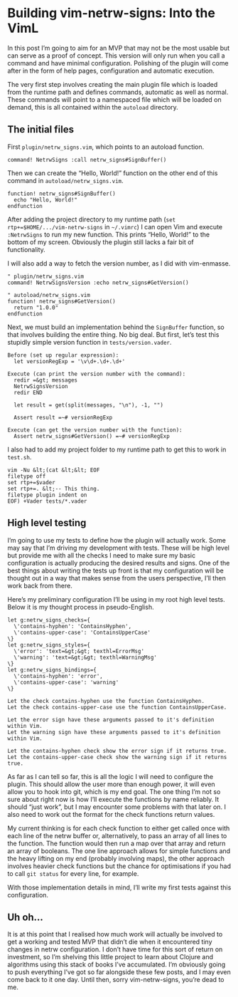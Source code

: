 # Building vim-netrw-signs: Into the VimL

In this post I’m going to aim for an MVP that may not be the most usable but can serve as a proof of concept. This version will only run when you call a command and have minimal configuration. Polishing of the plugin will come after in the form of help pages, configuration and automatic execution.

The very first step involves creating the main plugin file which is loaded from the runtime path and defines commands, automatic as well as normal. These commands will point to a namespaced file which will be loaded on demand, this is all contained within the `autoload` directory.

## The initial files

First `plugin/netrw_signs.vim`, which points to an autoload function.

```
command! NetrwSigns :call netrw_signs#SignBuffer()
```

Then we can create the “Hello, World!” function on the other end of this command in `autoload/netrw_signs.vim`.

```
function! netrw_signs#SignBuffer()
  echo "Hello, World!"
endfunction
```

After adding the project directory to my runtime path (`set rtp+=$HOME/.../vim-netrw-signs` in `~/.vimrc`) I can open Vim and execute `:NetrwSigns` to run my new function. This prints “Hello, World!” to the bottom of my screen. Obviously the plugin still lacks a fair bit of functionality.

I will also add a way to fetch the version number, as I did with vim-enmasse.

```
" plugin/netrw_signs.vim
command! NetrwSignsVersion :echo netrw_signs#GetVersion()

" autoload/netrw_signs.vim
function! netrw_signs#GetVersion()
  return "1.0.0"
endfunction
```

Next, we must build an implementation behind the `SignBuffer` function, so that involves building the entire thing. No big deal. But first, let’s test this stupidly simple version function in `tests/version.vader`.

```
Before (set up regular expression):
  let versionRegExp = '\v\d+.\d+.\d+'

Execute (can print the version number with the command):
  redir =&gt; messages
  NetrwSignsVersion
  redir END

  let result = get(split(messages, "\n"), -1, "")

  Assert result =~# versionRegExp

Execute (can get the version number with the function):
  Assert netrw_signs#GetVersion() =~# versionRegExp
```

I also had to add my project folder to my runtime path to get this to work in `test.sh`.

```
vim -Nu &lt;(cat &lt;&lt; EOF
filetype off
set rtp+=$vader
set rtp+=. &lt;-- This thing.
filetype plugin indent on
EOF) +Vader tests/*.vader
```

## High level testing

I’m going to use my tests to define how the plugin will actually work. Some may say that I’m driving my development with tests. These will be high level but provide me with all the checks I need to make sure my basic configuration is actually producing the desired results and signs. One of the best things about writing the tests up front is that my configuration will be thought out in a way that makes sense from the users perspective, I’ll then work back from there.

Here’s my preliminary configuration I’ll be using in my root high level tests. Below it is my thought process in pseudo-English.

```
let g:netrw_signs_checks={
  \'contains-hyphen': 'ContainsHyphen',
  \'contains-upper-case': 'ContainsUpperCase'
\}
let g:netrw_signs_styles={
  \'error': 'text=&gt;&gt; texthl=ErrorMsg'
  \'warning': 'text=&gt;&gt; texthl=WarningMsg'
\}
let g:netrw_signs_bindings={
  \'contains-hyphen': 'error',
  \'contains-upper-case': 'warning'
\}
```

```
Let the check contains-hyphen use the function ContainsHyphen.
Let the check contains-upper-case use the function ContainsUpperCase.

Let the error sign have these arguments passed to it's definition within Vim.
Let the warning sign have these arguments passed to it's definition within Vim.

Let the contains-hyphen check show the error sign if it returns true.
Let the contains-upper-case check show the warning sign if it returns true.
```

As far as I can tell so far, this is all the logic I will need to configure the plugin. This should allow the user more than enough power, it will even allow you to hook into git, which is my end goal. The one thing I’m not so sure about right now is how I’ll execute the functions by name reliably. It should “just work”, but I may encounter some problems with that later on. I also need to work out the format for the check functions return values.

My current thinking is for each check function to either get called once with each line of the netrw buffer or, alternatively, to pass an array of all lines to the function. The function would then run a map over that array and return an array of booleans. The one line approach allows for simple functions and the heavy lifting on my end (probably involving maps), the other approach involves heavier check functions but the chance for optimisations if you had to call `git status` for every line, for example.

With those implementation details in mind, I’ll write my first tests against this configuration.

## Uh oh…

It is at this point that I realised how much work will actually be involved to get a working and tested MVP that didn’t die when it encountered tiny changes in netrw configuration. I don’t have time for this sort of return on investment, so I’m shelving this little project to learn about Clojure and algorithms using this stack of books I’ve accumulated. I’m obviously going to push everything I’ve got so far alongside these few posts, and I may even come back to it one day. Until then, sorry vim-netrw-signs, you’re dead to me.

